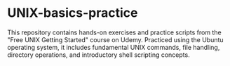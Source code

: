 # UNIX-basics-practice
This repository contains hands-on exercises and practice scripts from the "Free UNIX Getting Started" course on Udemy. Practiced using the Ubuntu operating system, it includes fundamental UNIX commands, file handling, directory operations, and introductory shell scripting concepts.
